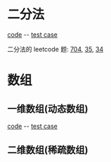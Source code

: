 


# 二分法
[code](src/main/java/com/kino/algorithm/a/BinarySearch.java) -- [test case](src/test/java/com/kino/algorithm/a/TestBinarySearch.java)

二分法的 leetcode 题: [704](https://leetcode.cn/problems/binary-search/), [35](https://leetcode.cn/problems/search-insert-position/), [34](https://leetcode.cn/problems/find-first-and-last-position-of-element-in-sorted-array/)
# 数组
## 一维数组(动态数组)
[code](src/main/java/com/kino/algorithm/b/KinoArray.java) -- [test case](src/test/java/com/kino/algorithm/b/KinoArrayTest.java)
## 二维数组(稀疏数组)
